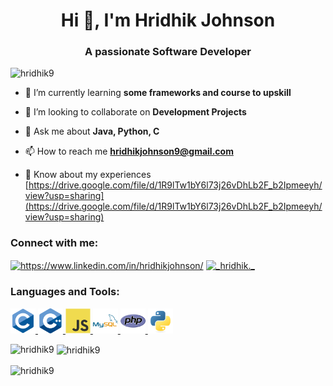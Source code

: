 <h1 align="center">Hi 👋, I'm Hridhik Johnson</h1>
<h3 align="center">A passionate Software Developer</h3>

<p align="left"> <img src="https://komarev.com/ghpvc/?username=hridhik9&label=Profile%20views&color=0e75b6&style=flat" alt="hridhik9" /> </p>

- 🌱 I’m currently learning **some frameworks and course to upskill**

- 👯 I’m looking to collaborate on **Development Projects**

- 💬 Ask me about **Java, Python, C**

- 📫 How to reach me **hridhikjohnson9@gmail.com**

- 📄 Know about my experiences [https://drive.google.com/file/d/1R9lTw1bY6l73j26vDhLb2F_b2Ipmeeyh/view?usp=sharing](https://drive.google.com/file/d/1R9lTw1bY6l73j26vDhLb2F_b2Ipmeeyh/view?usp=sharing)

<h3 align="left">Connect with me:</h3>
<p align="left">
<a href="https://linkedin.com/in/https://www.linkedin.com/in/hridhikjohnson/" target="blank"><img align="center" src="https://raw.githubusercontent.com/rahuldkjain/github-profile-readme-generator/master/src/images/icons/Social/linked-in-alt.svg" alt="https://www.linkedin.com/in/hridhikjohnson/" height="30" width="40" /></a>
<a href="https://instagram.com/_hridhik._" target="blank"><img align="center" src="https://raw.githubusercontent.com/rahuldkjain/github-profile-readme-generator/master/src/images/icons/Social/instagram.svg" alt="_hridhik._" height="30" width="40" /></a>
</p>

<h3 align="left">Languages and Tools:</h3>
<p align="left"> <a href="https://www.cprogramming.com/" target="_blank" rel="noreferrer"> <img src="https://raw.githubusercontent.com/devicons/devicon/master/icons/c/c-original.svg" alt="c" width="40" height="40"/> </a> <a href="https://www.w3schools.com/cpp/" target="_blank" rel="noreferrer"> <img src="https://raw.githubusercontent.com/devicons/devicon/master/icons/cplusplus/cplusplus-original.svg" alt="cplusplus" width="40" height="40"/> </a> <a href="https://developer.mozilla.org/en-US/docs/Web/JavaScript" target="_blank" rel="noreferrer"> <img src="https://raw.githubusercontent.com/devicons/devicon/master/icons/javascript/javascript-original.svg" alt="javascript" width="40" height="40"/> </a> <a href="https://www.mysql.com/" target="_blank" rel="noreferrer"> <img src="https://raw.githubusercontent.com/devicons/devicon/master/icons/mysql/mysql-original-wordmark.svg" alt="mysql" width="40" height="40"/> </a> <a href="https://www.php.net" target="_blank" rel="noreferrer"> <img src="https://raw.githubusercontent.com/devicons/devicon/master/icons/php/php-original.svg" alt="php" width="40" height="40"/> </a> <a href="https://www.python.org" target="_blank" rel="noreferrer"> <img src="https://raw.githubusercontent.com/devicons/devicon/master/icons/python/python-original.svg" alt="python" width="40" height="40"/> </a> </p>

<p><img align="left" src="https://github-readme-stats.vercel.app/api/top-langs?username=hridhik9&show_icons=true&locale=en&layout=compact" alt="hridhik9" /></p>

<p>&nbsp;<img align="center" src="https://github-readme-stats.vercel.app/api?username=hridhik9&show_icons=true&locale=en" alt="hridhik9" /></p>

<p><img align="center" src="https://github-readme-streak-stats.herokuapp.com/?user=hridhik9&" alt="hridhik9" /></p>
